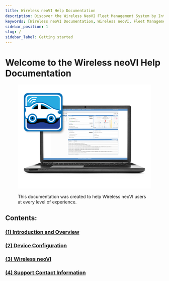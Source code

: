 ```yaml
---
title: Wireless neoVI Help Documentation
description: Discover the Wireless NeoVI Fleet Management System by Intrepid Control Systems, offering advanced telematics solutions for efficient vehicle monitoring and data collection. 
keywords: [Wireless neoVI Documentation, Wireless neoVI, Fleet Management System, Telematics Solutions, Vehicle Monitoring, Data Collection, Intrepid Control Systems, Fleet Telemetry, Wireless Fleet Management, Automotive Data Logging]
sidebar_position: 1
slug: /
sidebar_label: Getting started
---
```


# Welcome to the Wireless neoVI Help Documentation

<div class="text--center wivi-img">

<figure>

![Wireless neoVI Help Documentation](./assets/Wivi_overview.png "Wireless neoVI Help Documentation")
<figcaption>This documentation was created to help Wireless neoVI users at every level of experience.</figcaption>
</figure>
</div>

## Contents:

<!-- ## **[(1) Introduction and Overview](/introduction-and-overview/)** -->

<div class="h3-custom"> 

### [(1) Introduction and Overview](/introduction-and-overview/)
### [(2) Device Configuration](/device-configuration/)
### [(3) Wireless neoVI](/wireless-neovi/)
### [(4) Support Contact Information](/support/)

</div>